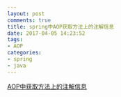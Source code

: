 ```yaml
---
layout: post
comments: true
title: spring中AOP获取方法上的注解信息
date: 2017-04-05 14:23:52
tags:
- AOP
categories:
- spring
- java
---
```


[AOP中获取方法上的注解信息](http://loveshisong.cn/%E7%BC%96%E7%A8%8B%E6%8A%80%E6%9C%AF/2016-06-01-AOP%E4%B8%AD%E8%8E%B7%E5%8F%96%E6%96%B9%E6%B3%95%E4%B8%8A%E7%9A%84%E6%B3%A8%E8%A7%A3%E4%BF%A1%E6%81%AF.html)

